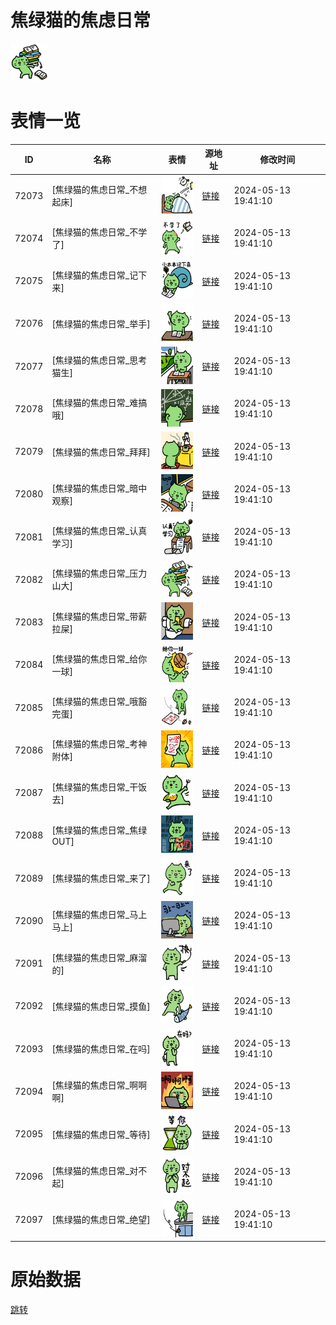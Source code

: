 # 焦绿猫的焦虑日常

<img src="./cover.png" height="60" alt="cover" />

# 表情一览

|ID|名称|表情|源地址|修改时间|
|----|----|----|----|----|
|72073|[焦绿猫的焦虑日常_不想起床]|<img src="./pic/072073_%5B焦绿猫的焦虑日常_不想起床%5D.png" height="60" alt="不想起床"/>|[链接](https://i0.hdslb.com/bfs/garb/7b534bb42605e6d03abba6b283116265bc924579.png)|2024-05-13 19:41:10|
|72074|[焦绿猫的焦虑日常_不学了]|<img src="./pic/072074_%5B焦绿猫的焦虑日常_不学了%5D.png" height="60" alt="不学了"/>|[链接](https://i0.hdslb.com/bfs/garb/3fa88d418179bd0a03638b0478bf1b577088321f.png)|2024-05-13 19:41:10|
|72075|[焦绿猫的焦虑日常_记下来]|<img src="./pic/072075_%5B焦绿猫的焦虑日常_记下来%5D.png" height="60" alt="记下来"/>|[链接](https://i0.hdslb.com/bfs/garb/4c28b6e1aea715de5041715384e7196d75deeeac.png)|2024-05-13 19:41:10|
|72076|[焦绿猫的焦虑日常_举手]|<img src="./pic/072076_%5B焦绿猫的焦虑日常_举手%5D.png" height="60" alt="举手"/>|[链接](https://i0.hdslb.com/bfs/garb/181a6e216ebf5d6913187a84400c0afbb937b30c.png)|2024-05-13 19:41:10|
|72077|[焦绿猫的焦虑日常_思考猫生]|<img src="./pic/072077_%5B焦绿猫的焦虑日常_思考猫生%5D.png" height="60" alt="思考猫生"/>|[链接](https://i0.hdslb.com/bfs/garb/e68d14fdfb431df29f84db51f96cd6d91f139b15.png)|2024-05-13 19:41:10|
|72078|[焦绿猫的焦虑日常_难搞哦]|<img src="./pic/072078_%5B焦绿猫的焦虑日常_难搞哦%5D.png" height="60" alt="难搞哦"/>|[链接](https://i0.hdslb.com/bfs/garb/67be79e3ce00a09aeddce9cda363ce7ce43a1a97.png)|2024-05-13 19:41:10|
|72079|[焦绿猫的焦虑日常_拜拜]|<img src="./pic/072079_%5B焦绿猫的焦虑日常_拜拜%5D.png" height="60" alt="拜拜"/>|[链接](https://i0.hdslb.com/bfs/garb/3f946dbe9aea836a9a24ada24fbcaca57faee19d.png)|2024-05-13 19:41:10|
|72080|[焦绿猫的焦虑日常_暗中观察]|<img src="./pic/072080_%5B焦绿猫的焦虑日常_暗中观察%5D.png" height="60" alt="暗中观察"/>|[链接](https://i0.hdslb.com/bfs/garb/5634046a540be132b3cf3ef72afc7d6c2d785b86.png)|2024-05-13 19:41:10|
|72081|[焦绿猫的焦虑日常_认真学习]|<img src="./pic/072081_%5B焦绿猫的焦虑日常_认真学习%5D.png" height="60" alt="认真学习"/>|[链接](https://i0.hdslb.com/bfs/garb/798b812ab4399f8ad461252500554459e72a1729.png)|2024-05-13 19:41:10|
|72082|[焦绿猫的焦虑日常_压力山大]|<img src="./pic/072082_%5B焦绿猫的焦虑日常_压力山大%5D.png" height="60" alt="压力山大"/>|[链接](https://i0.hdslb.com/bfs/garb/368a27eb2ea0fc5e1858419bfedf968d0705647c.png)|2024-05-13 19:41:10|
|72083|[焦绿猫的焦虑日常_带薪拉屎]|<img src="./pic/072083_%5B焦绿猫的焦虑日常_带薪拉屎%5D.png" height="60" alt="带薪拉屎"/>|[链接](https://i0.hdslb.com/bfs/garb/281198c11ffcf28e9abd8896055e9d97fe24ad46.png)|2024-05-13 19:41:10|
|72084|[焦绿猫的焦虑日常_给你一球]|<img src="./pic/072084_%5B焦绿猫的焦虑日常_给你一球%5D.png" height="60" alt="给你一球"/>|[链接](https://i0.hdslb.com/bfs/garb/39829a47e3685f6961f7fbd095250f8a699d1533.png)|2024-05-13 19:41:10|
|72085|[焦绿猫的焦虑日常_哦豁完蛋]|<img src="./pic/072085_%5B焦绿猫的焦虑日常_哦豁完蛋%5D.png" height="60" alt="哦豁完蛋"/>|[链接](https://i0.hdslb.com/bfs/garb/69a6edc8bc4befe0571a935e47f9379ed2cc52d8.png)|2024-05-13 19:41:10|
|72086|[焦绿猫的焦虑日常_考神附体]|<img src="./pic/072086_%5B焦绿猫的焦虑日常_考神附体%5D.png" height="60" alt="考神附体"/>|[链接](https://i0.hdslb.com/bfs/garb/8db5afc5bc1b03610a24b7775697617c14ee1b38.png)|2024-05-13 19:41:10|
|72087|[焦绿猫的焦虑日常_干饭去]|<img src="./pic/072087_%5B焦绿猫的焦虑日常_干饭去%5D.png" height="60" alt="干饭去"/>|[链接](https://i0.hdslb.com/bfs/garb/d0b32f79bb63f77e95d9f556717430aed0b5ee65.png)|2024-05-13 19:41:10|
|72088|[焦绿猫的焦虑日常_焦绿OUT]|<img src="./pic/072088_%5B焦绿猫的焦虑日常_焦绿OUT%5D.png" height="60" alt="焦绿OUT"/>|[链接](https://i0.hdslb.com/bfs/garb/3db7b4ae86539fbf01ad465db8d037c0b678ca35.png)|2024-05-13 19:41:10|
|72089|[焦绿猫的焦虑日常_来了]|<img src="./pic/072089_%5B焦绿猫的焦虑日常_来了%5D.png" height="60" alt="来了"/>|[链接](https://i0.hdslb.com/bfs/garb/e9ea7ce9a6ed0a0e5109d8b15f11c88dc826a5ad.png)|2024-05-13 19:41:10|
|72090|[焦绿猫的焦虑日常_马上马上]|<img src="./pic/072090_%5B焦绿猫的焦虑日常_马上马上%5D.png" height="60" alt="马上马上"/>|[链接](https://i0.hdslb.com/bfs/garb/0c17b722e9a9fb9e75ff7674f69a2c7b3f850ed9.png)|2024-05-13 19:41:10|
|72091|[焦绿猫的焦虑日常_麻溜的]|<img src="./pic/072091_%5B焦绿猫的焦虑日常_麻溜的%5D.png" height="60" alt="麻溜的"/>|[链接](https://i0.hdslb.com/bfs/garb/d3e3f4dd85a1a1f9e917f730f7904440465f0c3c.png)|2024-05-13 19:41:10|
|72092|[焦绿猫的焦虑日常_摸鱼]|<img src="./pic/072092_%5B焦绿猫的焦虑日常_摸鱼%5D.png" height="60" alt="摸鱼"/>|[链接](https://i0.hdslb.com/bfs/garb/00524749fdf466f9acdb7c42df2e62ecfdd23be4.png)|2024-05-13 19:41:10|
|72093|[焦绿猫的焦虑日常_在吗]|<img src="./pic/072093_%5B焦绿猫的焦虑日常_在吗%5D.png" height="60" alt="在吗"/>|[链接](https://i0.hdslb.com/bfs/garb/9ccdfc5aa392c2b247938a07c96e0e94c99fafa1.png)|2024-05-13 19:41:10|
|72094|[焦绿猫的焦虑日常_啊啊啊]|<img src="./pic/072094_%5B焦绿猫的焦虑日常_啊啊啊%5D.png" height="60" alt="啊啊啊"/>|[链接](https://i0.hdslb.com/bfs/garb/e1bc35cfbf46f15b96119df515109a115650f052.png)|2024-05-13 19:41:10|
|72095|[焦绿猫的焦虑日常_等待]|<img src="./pic/072095_%5B焦绿猫的焦虑日常_等待%5D.png" height="60" alt="等待"/>|[链接](https://i0.hdslb.com/bfs/garb/872ebc85cd178159b561c5fd57c661fc4a317cdc.png)|2024-05-13 19:41:10|
|72096|[焦绿猫的焦虑日常_对不起]|<img src="./pic/072096_%5B焦绿猫的焦虑日常_对不起%5D.png" height="60" alt="对不起"/>|[链接](https://i0.hdslb.com/bfs/garb/9deaaeb0d8e1d13e4e7913be923d5643d7b9ee60.png)|2024-05-13 19:41:10|
|72097|[焦绿猫的焦虑日常_绝望]|<img src="./pic/072097_%5B焦绿猫的焦虑日常_绝望%5D.png" height="60" alt="绝望"/>|[链接](https://i0.hdslb.com/bfs/garb/7bfb954c95b752872263e1f57175fe122ce5e998.png)|2024-05-13 19:41:10|

# 原始数据

[跳转](./raw.json)

